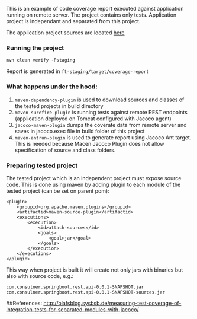 This is an example of code coverage report executed against application running on remote server.
The project contains only tests. Application project is independant and separated from this project.

The application project sources are located [here](https://github.com/piczmar/RestDemo/tree/fa90dd4f98efa790ca9d0dd2c936f5d6938a0a2e)

### Running the project

```
mvn clean verify -Pstaging
```
Report is generated in `ft-staging/target/coverage-report`

### What happens under the hood:

1. `maven-dependency-plugin` is used to download sources and classes of the tested projects in build directory
2. `maven-surefire-plugin` is running tests against remote REST endpoints (application deployed on Tomcat configured with Jacoco agent)
3. `jacoco-maven-plugin` dumps the coverate data from remote server and saves in jacoco.exec file in build folder of this project
4. `maven-antrun-plugin` is used to generate report using Jacoco Ant target. This is needed because Macen Jacoco Plugin does not allow specification of source and class folders.

### Preparing tested project 
The tested project which is an independent project must expose source code.
This is done using maven by adding plugin to each module of the tested project (can be set on parent pom):
```
<plugin>
    <groupid>org.apache.maven.plugins</groupid>
    <artifactid>maven-source-plugin</artifactid>
    <executions>
        <execution>
            <id>attach-sources</id>
            <goals>
                <goal>jar</goal>
            </goals>
        </execution>
    </executions>
</plugin>
```

This way when project is built it will create not only jars with binaries but also with source code, e.g.:

```
com.consulner.springboot.rest.api-0.0.1-SNAPSHOT.jar
com.consulner.springboot.rest.api-0.0.1-SNAPSHOT-sources.jar
```

##References:
http://olafsblog.sysbsb.de/measuring-test-coverage-of-integration-tests-for-separated-modules-with-jacoco/
